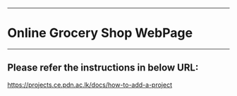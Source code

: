 ___
# Online Grocery Shop WebPage
___

## Please refer the instructions in below URL:

https://projects.ce.pdn.ac.lk/docs/how-to-add-a-project
